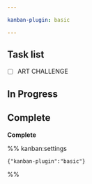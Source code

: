 ```yaml
---

kanban-plugin: basic

---
```


## Task list

- [ ] ART CHALLENGE


## In Progress



## Complete

**Complete**




%% kanban:settings
```
{"kanban-plugin":"basic"}
```
%%